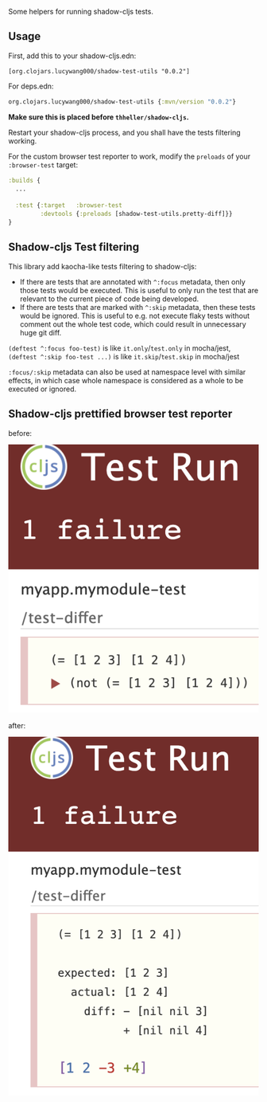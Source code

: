 Some helpers for running shadow-cljs tests.

## Usage

First, add this to your shadow-cljs.edn:

```
[org.clojars.lucywang000/shadow-test-utils "0.0.2"]
```

For deps.edn:

```clojure
org.clojars.lucywang000/shadow-test-utils {:mvn/version "0.0.2"}
```

__Make sure this is placed before `thheller/shadow-cljs`.__

Restart your shadow-cljs process, and you shall have the tests filtering working.

For the custom browser test reporter to work, modify the `preloads` of your `:browser-test` target:

```clojure
:builds {
  ...

  :test {:target   :browser-test
         :devtools {:preloads [shadow-test-utils.pretty-diff]}}
}
```

## Shadow-cljs Test filtering

This library add kaocha-like tests filtering to shadow-cljs:

- If there are tests that are annotated with `^:focus` metadata, then only those tests would be executed. This is useful to only run the test that are relevant to the current piece of code being developed.
- If there are tests that are marked with `^:skip` metadata, then these tests would be ignored. This is useful to e.g. not execute flaky tests without comment out the whole test code, which could result in unnecessary huge git diff.

`(deftest ^:focus foo-test)` is like `it.only`/`test.only` in mocha/jest, `(deftest ^:skip foo-test ...)` is like `it.skip`/`test.skip` in mocha/jest

`:focus/:skip` metadata can also be used at namespace level with similar effects, in which case whole namespace is considered as a whole to be executed or ignored.

## Shadow-cljs prettified browser test reporter

before:

![Before](screenshots/diff-before.png)

after:

![After](screenshots/diff-after.png)
